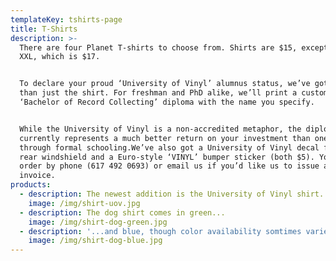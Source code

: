 ```yaml
---
templateKey: tshirts-page
title: T-Shirts
description: >-
  There are four Planet T-shirts to choose from. Shirts are $15, except size
  XXL, which is $17.


  To declare your proud ‘University of Vinyl’ alumnus status, we’ve got more
  than just the shirt. For freshman and PhD alike, we’ll print a custom
  ‘Bachelor of Record Collecting’ diploma with the name you specify.


  While the University of Vinyl is a non-accredited metaphor, the diploma ($5)
  currently represents a much better return on your investment than one acquired
  through formal schooling.We’ve also got a University of Vinyl decal for your
  rear windshield and a Euro-style ‘VINYL’ bumper sticker (both $5). You can
  order by phone (617 492 0693) or email us if you’d like us to issue a Paypal
  invoice.
products:
  - description: The newest addition is the University of Vinyl shirt.
    image: /img/shirt-uov.jpg
  - description: The dog shirt comes in green...
    image: /img/shirt-dog-green.jpg
  - description: '...and blue, though color availability somtimes varies with size.'
    image: /img/shirt-dog-blue.jpg
---
```


